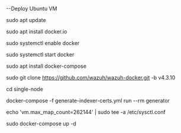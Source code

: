 --Deploy Ubuntu VM

sudo apt update

sudo apt install docker.io

sudo systemctl enable docker

sudo systemctl start docker

sudo apt install docker-compose

sudo git clone https://github.com/wazuh/wazuh-docker.git -b v4.3.10

cd single-node

docker-compose -f generate-indexer-certs.yml run --rm generator

echo 'vm.max_map_count=262144' | sudo tee -a /etc/sysctl.conf

sudo docker-compose up -d
